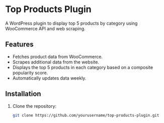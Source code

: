 # Top Products Plugin

A WordPress plugin to display top 5 products by category using WooCommerce API and web scraping.

## Features
- Fetches product data from WooCommerce.
- Scrapes additional data from the website.
- Displays the top 5 products in each category based on a composite popularity score.
- Automatically updates data weekly.

## Installation
1. Clone the repository:
   ```sh
   git clone https://github.com/yourusername/top-products-plugin.git
